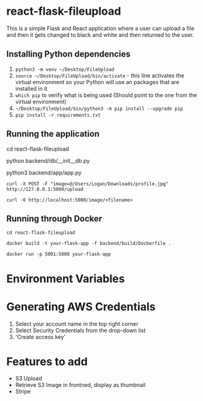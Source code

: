 # react-flask-fileupload

This is a simple Flask and React application where a user can upload a file and then it gets changed to black and white and then returned to the user.

## Installing Python dependencies

1. ```python3 -m venv ~/Desktop/FileUpload```
2. ```source ~/Desktop/FileUpload/bin/activate``` - this line activates the virtual environment so your Python will use an packages that are installed in it
3. ```which pip``` to verify what is being used (Should point to the one from the virtual environment)
4. ```~/Desktop/FileUpload/bin/python3 -m pip install --upgrade pip```
5. ```pip install -r requirements.txt```

## Running the application

cd react-flask-fileupload

python backend/db/__init__db.py

python3 backend/app/app.py



```curl -X POST -F "image=@/Users/Logan/Downloads/profile.jpg" http://127.0.0.1:5000/upload```

```curl -O http://localhost:5000/image/<filename>```

## Running through Docker

```cd react-flask-fileupload```

```docker build -t your-flask-app -f backend/build/Dockerfile .```

```docker run -p 5001:5000 your-flask-app```

# Environment Variables

# Generating AWS Credentials

1. Select your account name in the top right corner
2. Select Security Credentials from the drop-down list
3. 'Create access key'

# Features to add

- S3 Upload
- Retrieve S3 Image in frontned, display as thumbnail
- Stripe
